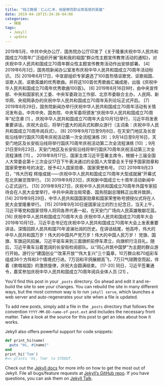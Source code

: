 ```yaml
---
title: "钱江晚报：仁心仁术，他是擦亮职业崇高感的英雄"
date: 2019-04-18T15:34:30-04:00
categories:
  - 博客
tags:
  - Jekyll
  - update
---
```




2019年5月，中共中央办公厅、国务院办公厅印发了《关于隆重庆祝中华人民共和国成立70周年广泛组织开展“我和我的祖国”群众性主题宣传教育活动的通知》，对庆祝中华人民共和国成立70周年群众性主题宣传教育活动作出安排部署。 [4] 
2019年6月3日，国务院新闻办公室发布庆祝中华人民共和国成立70周年活动标识。 [5] 
2019年6月17日，中宣部组织专家遴选了100首热情讴歌党、讴歌祖国、讴歌人民、讴歌英雄的优秀歌曲。并将这100首优秀歌曲汇编成册，出版《庆祝中华人民共和国成立70周年优秀歌曲100首》。 [6] 
2019年8月16日9时，由中央宣传部、中央和国家机关工委、中央军委政治工作部、北京市委联合主办，人民网、新华网、央视网承办的庆祝中华人民共和国成立70周年系列论坛正式开启。 [7] 
2019年8月29日，国务院新闻办举行庆祝中华人民共和国成立70周年活动有关情况发布会。中共中央、国务院、中央军委将颁发“庆祝中华人民共和国成立70周年”纪念章 [1]  。庆祝中华人民共和国成立70周年大会10月1日举行，习近平将发表重要讲话。庆祝大会后，将举行盛大的阅兵式和群众游行（主词条：庆祝中华人民共和国成立70周年阅兵式）。 [8] 
2019年9月7日至9月8日，在天安门地区及长安街沿线举行国庆70周年庆祝活动第一次全流程演练 [9]  ；9月14日至9月16日，天安门地区及长安街沿线将举行国庆70周年庆祝活动第二次全流程演练 [10]  ；9月21日至9月23日，天安门地区及长安街沿线将举行国庆70周年庆祝活动第三次全流程演练 [11]  。
2019年9月17日，国家主席习近平签署主席令，根据十三届全国人大常委会第十三次会议17日下午表决通过的全国人大常委会关于授予国家勋章和国家荣誉称号的决定，授予42人国家勋章、国家荣誉称号。 [12] 
2019年9月23日，“伟大历程 辉煌成就——庆祝中华人民共和国成立70周年大型成就展”开幕式在北京展览馆举行。 [3] 
2019年9月23日，庆祝新中国成立七十周年活动新闻中心正式运行。 [13] 
2019年9月27日，庆祝中华人民共和国成立70周年外国专家招待会在人民大会堂举行，中共中央政治局常委、国务院副总理韩正出席并致辞。 [14] 
2019年9月29日，中华人民共和国国家勋章和国家荣誉称号颁授仪式将在人民大会堂隆重举行。 [15] 
2019年9月30日是国家设立的烈士纪念日，当天上午，习近平等党和国家领导人将同各界代表一起，在天安门广场向人民英雄敬献花篮。 [16] 
庆祝中华人民共和国成立70周年大会
庆祝中华人民共和国成立70周年大会
2019年10月1日，习近平总书记在庆祝中华人民共和国成立70周年大会上发表重要讲话，深情回顾人民共和国70年波澜壮阔的历史。在讲话结尾，他高呼，伟大的中华人民共和国万岁！伟大的中国共产党万岁！伟大的中国人民万岁！
党旗、国旗、军旗迎风招展。习近平驱车来到三面旗帜前停车肃立，向旗帜行注目礼。随后，习近平乘车沿着宽阔的长安街检阅部队。以“同心共筑中国梦”为主题的群众游行开始。游行分“建国创业”“改革开放”“伟大复兴”三个篇章，10万群众和70组彩车组成36个方阵和3个情境式行进。7万羽和平鸽展翅高飞，7万只气球腾空而起，伴着《歌唱祖国》的激昂旋律，庆祝大会圆满结束。 [17-20]  同日，习近平签署通令，嘉奖参加庆祝中华人民共和国成立70周年阅兵全体人员 [21]  。

You'll find this post in your `_posts` directory. Go ahead and edit it and re-build the site to see your changes. You can rebuild the site in many different ways, but the most common way is to run `jekyll serve`, which launches a web server and auto-regenerates your site when a file is updated.

To add new posts, simply add a file in the `_posts` directory that follows the convention `YYYY-MM-DD-name-of-post.ext` and includes the necessary front matter. Take a look at the source for this post to get an idea about how it works.

Jekyll also offers powerful support for code snippets:

```ruby
def print_hi(name)
  puts "Hi, #{name}"
end
print_hi('Tom')
#=> prints 'Hi, Tom' to STDOUT.
```

Check out the [Jekyll docs][jekyll-docs] for more info on how to get the most out of Jekyll. File all bugs/feature requests at [Jekyll’s GitHub repo][jekyll-gh]. If you have questions, you can ask them on [Jekyll Talk][jekyll-talk].

[jekyll-docs]: https://jekyllrb.com/docs/home
[jekyll-gh]:   https://github.com/jekyll/jekyll
[jekyll-talk]: https://talk.jekyllrb.com/
